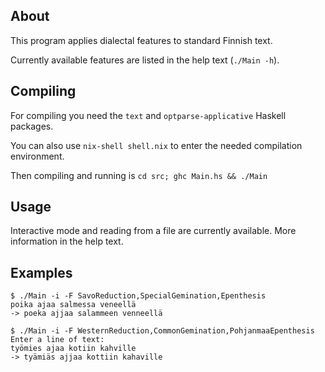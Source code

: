 ## About

This program applies dialectal features to standard Finnish text.

Currently available features are listed in the help text (`./Main -h`).


## Compiling


For compiling you need the `text` and `optparse-applicative` Haskell packages.

You can also use `nix-shell shell.nix` to enter the needed compilation environment.

Then compiling and running is `cd src; ghc Main.hs && ./Main`

## Usage

Interactive mode and reading from a file are currently available. More information in the help text.

## Examples

```
$ ./Main -i -F SavoReduction,SpecialGemination,Epenthesis
poika ajaa salmessa veneellä
-> poeka ajjaa salammeen venneellä
```

```
$ ./Main -i -F WesternReduction,CommonGemination,PohjanmaaEpenthesis
Enter a line of text:
työmies ajaa kotiin kahville
-> tyämiäs ajjaa kottiin kahaville
```
